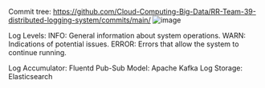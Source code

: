 Commit tree: https://github.com/Cloud-Computing-Big-Data/RR-Team-39-distributed-logging-system/commits/main/
![image](https://github.com/user-attachments/assets/328c54dc-b9c7-4518-8594-b8c7428539de)

Log Levels:
INFO: General information about system operations.
WARN: Indications of potential issues.
ERROR: Errors that allow the system to continue running.

Log Accumulator: Fluentd
Pub-Sub Model: Apache Kafka
Log Storage: Elasticsearch
